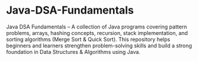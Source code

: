 # Java-DSA-Fundamentals
Java DSA Fundamentals – A collection of Java programs covering pattern problems, arrays, hashing concepts, recursion, stack implementation, and sorting algorithms (Merge Sort &amp; Quick Sort). This repository helps beginners and learners strengthen problem-solving skills and build a strong foundation in Data Structures &amp; Algorithms using Java.
